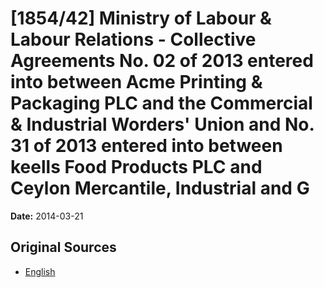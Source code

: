 # [1854/42] Ministry of Labour & Labour Relations - Collective Agreements No. 02 of 2013 entered into between Acme Printing & Packaging PLC and the Commercial & Industrial Worders' Union and No. 31 of 2013 entered into between keells Food Products PLC and Ceylon Mercantile, Industrial and G

**Date:** 2014-03-21

## Original Sources

- [English](https://documents.gov.lk/view/extra-gazettes/2014/3/1854-42_E.pdf)
